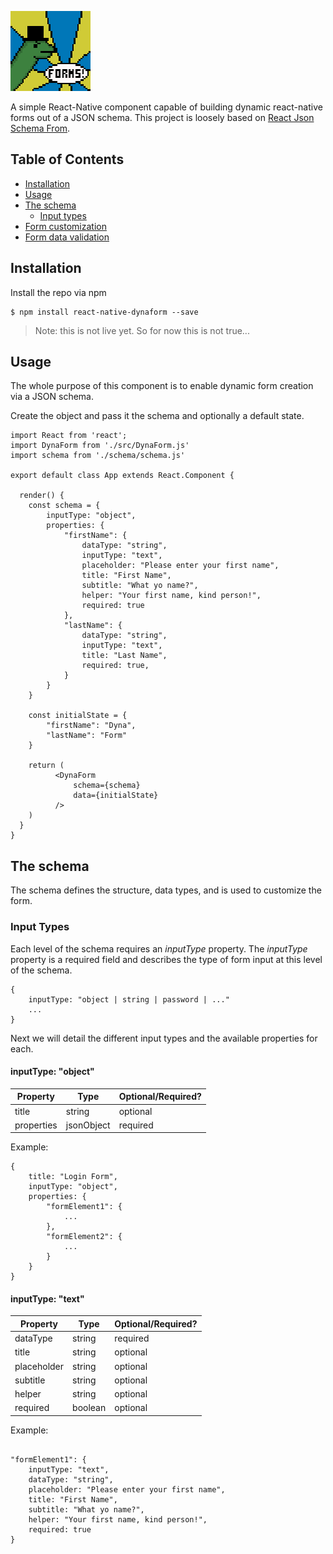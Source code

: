 ![Screenshot](/images/dynaform_128.png)

A simple React-Native component capable of building dynamic react-native forms out of a JSON schema.
This project is loosely based on [React Json Schema From](https://github.com/mozilla-services/react-jsonschema-form).

## Table of Contents

* [Installation](#installation)
* [Usage](#usage)
* [The schema](#the-schema) 
    - [Input types](#input-types)
* [Form customization](#form-customization)   
* [Form data validation](#form-data-validation)


## Installation

Install the repo via npm


```
$ npm install react-native-dynaform --save
```


> Note: this is not live yet.  So for now this is not true...

## Usage

The whole purpose of this component is to enable dynamic form creation via a JSON schema.

Create the <DynaForm> object and pass it the schema and optionally a default state.

```
import React from 'react';
import DynaForm from './src/DynaForm.js'
import schema from './schema/schema.js'

export default class App extends React.Component {

  render() {
    const schema = {
        inputType: "object",
        properties: {
            "firstName": {
                dataType: "string",
                inputType: "text",
                placeholder: "Please enter your first name",
                title: "First Name",
                subtitle: "What yo name?",
                helper: "Your first name, kind person!",
                required: true
            },
            "lastName": {
                dataType: "string",
                inputType: "text",
                title: "Last Name",
                required: true,
            }
        }
    }
  
    const initialState = {
        "firstName": "Dyna",
        "lastName": "Form"
    }
  
    return (
          <DynaForm
              schema={schema}
              data={initialState}
          />
    )
  }
}
```

## The schema
The schema defines the structure, data types, and is used to customize the form.  

### Input Types
Each level of the schema requires an _inputType_ property.  The _inputType_ property is a required field and describes 
the type of form input at this level of the schema.  

```
{
    inputType: "object | string | password | ..."
    ...
}
```

Next we will detail the different input types and the available properties for each.

#### inputType: "object"

| Property      | Type        | Optional/Required? |
| ------------- |-------------|----------|
| title         | string      | optional |
| properties    | jsonObject  | required |

Example:

```
{
    title: "Login Form",
    inputType: "object",
    properties: {
        "formElement1": {
            ...
        },
        "formElement2": {
            ...
        }
    }
}
```


#### inputType: "text"

| Property      | Type        | Optional/Required? |
| ------------- |-------------|----------|
| dataType      | string      | required |
| title         | string      | optional |
| placeholder    | string  | optional |
| subtitle        | string      | optional |
| helper        | string      | optional |
| required        | boolean      | optional |

Example:

```

"formElement1": {
    inputType: "text",
    dataType: "string",
    placeholder: "Please enter your first name",
    title: "First Name",
    subtitle: "What yo name?",
    helper: "Your first name, kind person!",
    required: true
}

```

               


